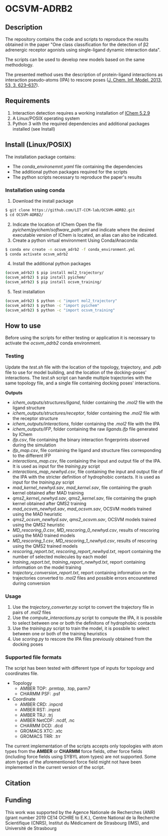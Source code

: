 # OCSVM-ADRB2
## Description
The repository contains the code and scripts to reproduce the results obtained in the paper "One class classification for the detection of β2 adrenergic receptor agonists using single-ligand dynamic interaction data".

The scripts can be used to develop new models based on the same methodology.

The presented method uses the description of protein-ligand interactions as interaction pseudo-atoms (IPA) to rescore poses ([J. Chem. Inf. Model. 2013, 53, 3, 623–637](https://pubs.acs.org/doi/10.1021/ci300566n)).
## Requirements
1. Interaction detection requires a working installation of [IChem 5.2.9](http://bioinfo-pharma.u-strasbg.fr/labwebsite/download.html)
2. A Linux/POSIX operating system
3. Python 3 with the required dependencies and additional packages installed (see Install)

## Install (Linux/POSIX)
The installation package contains:
* The _conda\_environemnt.yaml_ file containing the dependencies
* The additional python packages required for the scripts
* The python scripts necessary to reproduce the paper's results
### Installation using conda
1. Download the install package
``` bash
$ git clone https://github.com/LIT-CCM-lab/OCSVM-ADRB2.git
$ cd OCSVM-ADRB2/
```
2. Indicate the location of IChem
Open the file _pyichem_/_pyichem_/_software\_path.yml_ and indicate where the desired executable version of IChem is located, an alias can also be indicated.
3. Create a python virtual environment
Using Conda/Anaconda:
```bash
$ conda env create -n ocsvm_adrb2 -f conda_environment.yml
$ conda activate ocsvm_adrb2
```
4. Install the additional python packages
```bash
(ocsvm_adrb2) $ pip install mol2_trajectory/
(ocsvm_adrb2) $ pip install pyichem/
(ocsvm_adrb2) $ pip install ocsvm_training/
```
5. Test installation
```bash
(ocsvm_adrb2) $ python -c "import mol2_trajectory"
(ocsvm_adrb2) $ python -c "import pyichem"
(ocsvm_adrb2) $ python -c "import ocsvm_training"
```

## How to use
Before using the scripts for either testing or application it is necessary to activate the _ocsvm\_adrb2_ conda environment.
### Testing
Update the _test.sh_ file with the location of the topology, trajectory, and _.pdb_ file to use for model building, and the location of the docking-poses' interactions.
The _test.sh_ script can handle multiple trajectories with the same topology file, and a single file containing docking poses' interactions.

**Outputs**
* _ichem\_outputs/structures/ligand_, folder containing the _.mol2_ file with the ligand structure
* _ichem\_outputs/structures/receptor_, folder containing the _.mol2_ file with the receptor structure
* _ichem\_outputs/interactions_, folder containing the _.mol2_ file with the IPA
* _ichem\_outputs/IFP_, folder containing the raw _ligands.ifp_ file generated by IChem
* _ifp.csv_, file containing the binary interaction fingerprints observed during the simulation
* _ifp\_map.csv_, file containing the ligand and structure files corresponding to the different IFP
* _interactions\_map.csv_, file containing the input and output file of the IPA. It is used as input for the _training.py_ script
* _interactions\_map\_newhyd.csv_, file containing the input and output file of the IPA with the stricter definition of hydrophobic contacts. It is used as input for the _training.py_ script
* _mad\_kernel\_newhyd.sav_, _mad_kernel.sav_, file containing the graph kernel obtained after MAD training
* _qms2\_kernel\_newhyd.sav_, _qms2_kernel.sav_, file containing the graph kernel obtained after QMS2 training
* _mad\_ocsvm\_newhyd.sav_, _mad_ocsvm.sav_, OCSVM models trained using the MAD heuristic
* _qms2\_ocsvm\_newhyd.sav_, _qms2_ocsvm.sav_, OCSVM models trained using the QMS2 heuristic
* _MD\_rescoring\_0.csv_, _MD_rescoring_0_newhyd.csv_, results of rescoring using the MAD trained models
* _MD\_rescoring\_1.csv_, _MD_rescoring_1_newhyd.csv_, results of rescoring using the QMS2 trained models
* _rescoring\_report.txt_, _rescoring_report_newhyd.txt_, report containing the number of selected molecules by each model
* _training\_report.txt_, _training_report_newhyd.txt_, report containing information on the model training
* _trajectory\_conversion\_report.txt_, report containing information on the trajectories converted to _.mol2_ files and possible errors encounetered during conversion
### Usage
1. Use the _trajectory\_converter.py_ script to convert the trajectory file in pairs of _.mol2_ files
2. Use the _compute\_interactions.py_ script to compute the IPA, it is possbile to select between one or both the definitons of hydrophobic contacts
3. Use the _training.py_ script to train the model, it is possbile to select between one or both of the training heuristics
4. Use _scoring.py_ to rescore the IPA files previously obtained from the docking poses
### Supported file formats
The script has been tested with different type of inputs for topology and coordinates file.
- Topology
	- AMBER TOP: .prmtop, .top, parm7
	- CHARMM PSF: .psf
- Coordinate
	- AMBER CRD: .inpcrd
    - AMBER RST: .inprst
    - AMBER TRJ: .trj
    - AMBER NetCDF: .ncdf, .nc
    - CHARMM DCD: .dcd
    - GROMACS XTC: .xtc
    - GROMACS TRR: .trr

The current implementation of the scripts accepts only topologies with atom types from the **AMBER** or **CHARMM** force fields, other force fields (including force fields using SYBYL atom types) are not supported.
Some atom types of the aforementioned force field might not have been implemented in the current version of the script.
## Citation

## Funding
This work was supported by the Agence Nationale de Recherches (ANR) (grant number 2019 CE14 OCHRE to E.K.), Centre National de la Recherche Scientifique (CNRS), Institut du Médicament de Strasbourg (IMS), and Université de Strasbourg